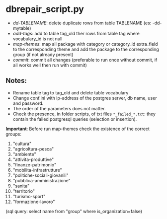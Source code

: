# dbrepair_script.py

- _dd-TABLENAME_: delete duplicate rows from table TABLENAME (es: -dd-mytable)
- _add-tags_: add to table tag_old ther rows from table tag where vocabulary_id is not null
- _map-themes_: map all package with category or category_id extra_field to the corresponding theme and add the package to the corresponding group (if not already present)
- _commit_: commit all changes (preferable to run once without commit, if all works well then run with commit)

## Notes:

- Rename table tag to tag_old and delete table vocabulary
- Change conf.ini with ip-address of the postgres server, db name, user and password.
- The order of the parameters does not matter.
- Check the presence, in folder scripts, of txt files ```*_failed_*.txt```: they contain the failed postgresql queries (selection or insertion).

**Important**: Before run map-themes check the existence of the correct groups:
1. "cultura"
2. "agricoltura-pesca"
3. "ambiente"
4. "attivita-produttive"
5. "finanze-patrimonio"
6. "mobilita-infrastrutture"
7. "politiche-sociali-giovanili"
8. "pubblica-amministrazione"
9. "sanita"
10. "territorio"
11. "turismo-sport"
12. "formazione-lavoro"

(sql query: select name from "group" where is_organization=false)